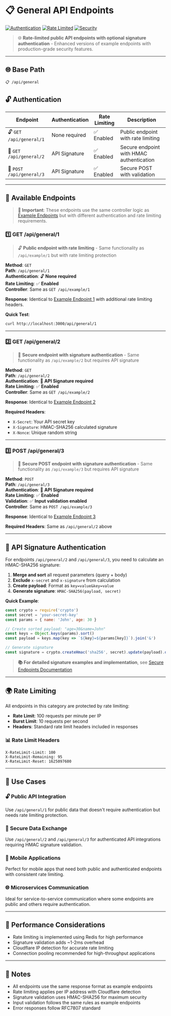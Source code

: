 # 📋 General API Endpoints

[![Authentication](https://img.shields.io/badge/Auth-Optional%2FSignature-orange)](.)
[![Rate Limited](https://img.shields.io/badge/Rate%20Limited-Yes-red)](.)
[![Security](https://img.shields.io/badge/Security-HMAC--SHA256-blue)](.)

> 🌐 **Rate-limited public API endpoints with optional signature authentication** - Enhanced versions of example endpoints with production-grade security features.

---

## 🌐 **Base Path**
```
📋 /api/general
```

## 🔓 **Authentication**

| Endpoint | Authentication | Rate Limiting | Description |
|----------|---------------|---------------|-------------|
| 🔓 `GET /api/general/1` | None required | ✅ Enabled | Public endpoint with rate limiting |
| 🔐 `GET /api/general/2` | API Signature | ✅ Enabled | Secure endpoint with HMAC authentication |
| 🔐 `POST /api/general/3` | API Signature | ✅ Enabled | Secure POST with validation |

---

## 🔌 **Available Endpoints**

> **📌 Important**: These endpoints use the same controller logic as [Example Endpoints](./example-endpoints.md) but with different authentication and rate limiting requirements.

### 1️⃣ **GET /api/general/1**

> 🔓 **Public endpoint with rate limiting** - Same functionality as `/api/example/1` but with rate limiting protection

**Method**: `GET`  
**Path**: `/api/general/1`  
**Authentication**: 🔓 **None required**  
**Rate Limiting**: ✅ **Enabled**  
**Controller**: Same as `GET /api/example/1`

**Response**: Identical to [Example Endpoint 1](./example-endpoints.md#get-apiexample1) with additional rate limiting headers.

**Quick Test**:
```bash
curl http://localhost:3000/api/general/1
```

---

### 2️⃣ **GET /api/general/2**

> 🔐 **Secure endpoint with signature authentication** - Same functionality as `/api/example/2` but requires API signature

**Method**: `GET`  
**Path**: `/api/general/2`  
**Authentication**: 🔑 **API Signature required**  
**Rate Limiting**: ✅ **Enabled**  
**Controller**: Same as `GET /api/example/2`

**Response**: Identical to [Example Endpoint 2](./example-endpoints.md#get-apiexample2)

**Required Headers**:
- `X-Secret`: Your API secret key
- `X-Signature`: HMAC-SHA256 calculated signature  
- `X-Nonce`: Unique random string

---

### 3️⃣ **POST /api/general/3**

> 🔐 **Secure POST endpoint with signature authentication** - Same functionality as `/api/example/3` but requires API signature

**Method**: `POST`  
**Path**: `/api/general/3`  
**Authentication**: 🔑 **API Signature required**  
**Rate Limiting**: ✅ **Enabled**  
**Validation**: ✅ **Input validation enabled**  
**Controller**: Same as `POST /api/example/3`

**Response**: Identical to [Example Endpoint 3](./example-endpoints.md#post-apiexample3)

**Required Headers**: Same as `/api/general/2` above

---

## 🔑 **API Signature Authentication**

For endpoints `/api/general/2` and `/api/general/3`, you need to calculate an HMAC-SHA256 signature:

1. **Merge and sort** all request parameters (query + body)
2. **Exclude** `x-secret` and `x-signature` from calculation  
3. **Create payload**: Format as `key=value&key=value`
4. **Generate signature**: `HMAC-SHA256(payload, secret)`

**Quick Example**:
```javascript
const crypto = require('crypto')
const secret = 'your-secret-key'
const params = { name: 'John', age: 30 }

// Create sorted payload: "age=30&name=John"
const keys = Object.keys(params).sort()
const payload = keys.map(key => `${key}=${params[key]}`).join('&')

// Generate signature
const signature = crypto.createHmac('sha256', secret).update(payload).digest('hex')
```

> **📚 For detailed signature examples and implementation**, see [Secure Endpoints Documentation](./secure-endpoints.md#signature-calculation-algorithm)

---

## 🌍 **Rate Limiting**

All endpoints in this category are protected by rate limiting:

- **Rate Limit**: 100 requests per minute per IP
- **Burst Limit**: 10 requests per second
- **Headers**: Standard rate limit headers included in responses

### 📊 **Rate Limit Headers**
```http
X-RateLimit-Limit: 100
X-RateLimit-Remaining: 95
X-RateLimit-Reset: 1625097600
```

---

## 🎯 **Use Cases**

### 🔓 **Public API Integration**
Use `/api/general/1` for public data that doesn't require authentication but needs rate limiting protection.

### 🔐 **Secure Data Exchange**
Use `/api/general/2` and `/api/general/3` for authenticated API integrations requiring HMAC signature validation.

### 📱 **Mobile Applications**
Perfect for mobile apps that need both public and authenticated endpoints with consistent rate limiting.

### 🌐 **Microservices Communication**
Ideal for service-to-service communication where some endpoints are public and others require authentication.

---

## 🚀 **Performance Considerations**

- Rate limiting is implemented using Redis for high performance
- Signature validation adds ~1-2ms overhead
- Cloudflare IP detection for accurate rate limiting
- Connection pooling recommended for high-throughput applications

---

## 📝 **Notes**

- All endpoints use the same response format as example endpoints
- Rate limiting applies per IP address with Cloudflare detection
- Signature validation uses HMAC-SHA256 for maximum security
- Input validation follows the same rules as example endpoints
- Error responses follow RFC7807 standard
